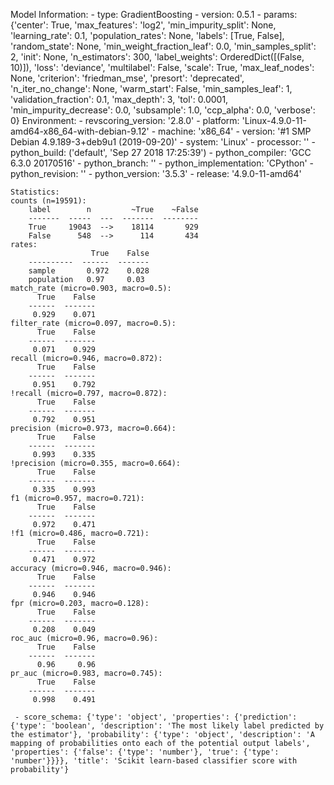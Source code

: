 Model Information:
	 - type: GradientBoosting
	 - version: 0.5.1
	 - params: {'center': True, 'max_features': 'log2', 'min_impurity_split': None, 'learning_rate': 0.1, 'population_rates': None, 'labels': [True, False], 'random_state': None, 'min_weight_fraction_leaf': 0.0, 'min_samples_split': 2, 'init': None, 'n_estimators': 300, 'label_weights': OrderedDict([(False, 10)]), 'loss': 'deviance', 'multilabel': False, 'scale': True, 'max_leaf_nodes': None, 'criterion': 'friedman_mse', 'presort': 'deprecated', 'n_iter_no_change': None, 'warm_start': False, 'min_samples_leaf': 1, 'validation_fraction': 0.1, 'max_depth': 3, 'tol': 0.0001, 'min_impurity_decrease': 0.0, 'subsample': 1.0, 'ccp_alpha': 0.0, 'verbose': 0}
	Environment:
	 - revscoring_version: '2.8.0'
	 - platform: 'Linux-4.9.0-11-amd64-x86_64-with-debian-9.12'
	 - machine: 'x86_64'
	 - version: '#1 SMP Debian 4.9.189-3+deb9u1 (2019-09-20)'
	 - system: 'Linux'
	 - processor: ''
	 - python_build: ('default', 'Sep 27 2018 17:25:39')
	 - python_compiler: 'GCC 6.3.0 20170516'
	 - python_branch: ''
	 - python_implementation: 'CPython'
	 - python_revision: ''
	 - python_version: '3.5.3'
	 - release: '4.9.0-11-amd64'
	
	Statistics:
	counts (n=19591):
		label        n         ~True    ~False
		-------  -----  ---  -------  --------
		True     19043  -->    18114       929
		False      548  -->      114       434
	rates:
		              True    False
		----------  ------  -------
		sample       0.972    0.028
		population   0.97     0.03
	match_rate (micro=0.903, macro=0.5):
		  True    False
		------  -------
		 0.929    0.071
	filter_rate (micro=0.097, macro=0.5):
		  True    False
		------  -------
		 0.071    0.929
	recall (micro=0.946, macro=0.872):
		  True    False
		------  -------
		 0.951    0.792
	!recall (micro=0.797, macro=0.872):
		  True    False
		------  -------
		 0.792    0.951
	precision (micro=0.973, macro=0.664):
		  True    False
		------  -------
		 0.993    0.335
	!precision (micro=0.355, macro=0.664):
		  True    False
		------  -------
		 0.335    0.993
	f1 (micro=0.957, macro=0.721):
		  True    False
		------  -------
		 0.972    0.471
	!f1 (micro=0.486, macro=0.721):
		  True    False
		------  -------
		 0.471    0.972
	accuracy (micro=0.946, macro=0.946):
		  True    False
		------  -------
		 0.946    0.946
	fpr (micro=0.203, macro=0.128):
		  True    False
		------  -------
		 0.208    0.049
	roc_auc (micro=0.96, macro=0.96):
		  True    False
		------  -------
		  0.96     0.96
	pr_auc (micro=0.983, macro=0.745):
		  True    False
		------  -------
		 0.998    0.491
	
	 - score_schema: {'type': 'object', 'properties': {'prediction': {'type': 'boolean', 'description': 'The most likely label predicted by the estimator'}, 'probability': {'type': 'object', 'description': 'A mapping of probabilities onto each of the potential output labels', 'properties': {'false': {'type': 'number'}, 'true': {'type': 'number'}}}}, 'title': 'Scikit learn-based classifier score with probability'}

